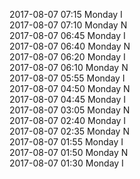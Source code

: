 2017-08-07 07:15 Monday  I  
2017-08-07 07:10 Monday  N  
2017-08-07 06:45 Monday  I  
2017-08-07 06:40 Monday  N  
2017-08-07 06:20 Monday  I  
2017-08-07 06:10 Monday  N  
2017-08-07 05:55 Monday  I  
2017-08-07 04:50 Monday  N  
2017-08-07 04:45 Monday  I  
2017-08-07 03:05 Monday  N  
2017-08-07 02:40 Monday  I  
2017-08-07 02:35 Monday  N  
2017-08-07 01:55 Monday  I  
2017-08-07 01:50 Monday  N  
2017-08-07 01:30 Monday  I  
